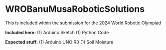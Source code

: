 # WROBanuMusaRoboticSolutions
This is included within the submission for the 2024 World Robotic Olympiad

**Included here:**
(1) Arduino Sketch
(1) Python Code

**Expected stuff:**
(1) Arduino UNO R3
(1) Soil Moisture 
